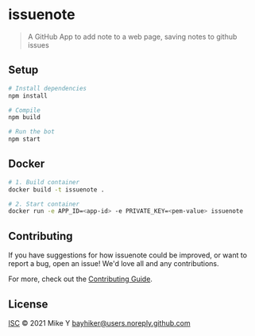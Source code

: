 # issuenote

> A GitHub App to add note to a web page, saving notes to github issues

## Setup

```sh
# Install dependencies
npm install

# Compile
npm build

# Run the bot
npm start
```

## Docker

```sh
# 1. Build container
docker build -t issuenote .

# 2. Start container
docker run -e APP_ID=<app-id> -e PRIVATE_KEY=<pem-value> issuenote
```

## Contributing

If you have suggestions for how issuenote could be improved, or want to report a bug, open an issue! We'd love all and any contributions.

For more, check out the [Contributing Guide](CONTRIBUTING.md).

## License

[ISC](LICENSE) © 2021 Mike Y <bayhiker@users.noreply.github.com>
